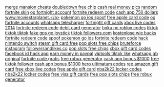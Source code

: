 <a href="https://lookerstudio.google.com/s/vKtwdD4BqD0">merge mansion cheats</a>
<a href="https://lookerstudio.google.com/s/shj66Lid93A">doubledown free chip</a>
<a href="https://lookerstudio.google.com/reporting/bde9a6a1-1aca-43ed-90fa-e2dc271be3ac/page/hWnED">cash real money pics</a>
<a href="https://lookerstudio.google.com/reporting/39dac054-af90-48bb-a218-2de4ecbebb11/page/DjD">random fortnite skin</a>
<a href="https://lookerstudio.google.com/reporting/347cd7a1-f262-4aa7-8353-b0bbfba32205?s=hTHYqGn4bH4">og fortnight account</a>
<a href="https://lookerstudio.google.com/reporting/fc99ab19-5c2a-4f54-9307-6185b3fa0f4f/page/DjD">fortnite redeem code</a>
<a href="https://lookerstudio.google.com/reporting/5d145752-a01e-49eb-95d7-1dc832366c0f/page/bhz4C">cash app 750 dollars</a>
<a href="https://lookerstudio.google.com/reporting/540a67a9-f3b2-4e2f-a5ee-85064e8b9a7e/page/DjD">www.moviestarplanet.</a>
<a href="https://lookerstudio.google.com/s/pO9JHoH_kt8">pokemon go ios spoof</a>
<a href="https://lookerstudio.google.com/reporting/d71a2d59-ad33-4b7a-bcd3-6a37b8dff3a6/page/DjD">free apple card code</a>
<a href="https://lookerstudio.google.com/s/gRG5FNe4Axw">og fortnite accounts</a>
<a href="https://lookerstudio.google.com/reporting/df299fc5-7421-4fdd-8e69-cf727855cc81/page/DjD">whatsapp telecharger</a>
<a href="https://lookerstudio.google.com/reporting/19c67dde-0097-4b71-a173-5b54d82f8d0e/page/DjD">fortnight gift cards</a>
<a href="https://lookerstudio.google.com/reporting/f224f25a-283d-427d-bb25-f3c30eee675e/page/DjD">xbox live codes 2014</a>
<a href="https://lookerstudio.google.com/reporting/6448ed47-72f9-44b5-a736-0b037a9df02a/page/DjD">fortnite redeem code</a>
<a href="https://lookerstudio.google.com/reporting/032e6b44-9ad6-4b7a-8d09-0bd8cb654263?s=hRt1ps6RMi4">debit card generator</a>
<a href="https://lookerstudio.google.com/reporting/6b6e9723-6cef-441f-a0c5-d7f43af4c3b2/page/DjD">boku no roblox codes</a>
<a href="https://lookerstudio.google.com/s/varfZ3d6VJw">tiktok tiktok tiktok</a>
<a href="https://lookerstudio.google.com/reporting/2359e802-58b7-4042-81b0-f47876f81ce1/page/DjD">fake gps go joystick</a>
<a href="https://lookerstudio.google.com/reporting/4f33999f-a6b1-4089-b24d-4709441e5ab6/page/KA2AD">tiktok followers.com</a>
<a href="https://lookerstudio.google.com/reporting/c32a3a25-963a-4ad7-95b0-d2809367c29e/page/DjD">kostenlose wie bucks</a>
<a href="https://lookerstudio.google.com/reporting/5186fa4e-0b55-43ab-ae30-1131d53f8bac/page/DjD">fortnite redeem code</a>
<a href="https://lookerstudio.google.com/reporting/05163391-e3ed-4207-b5b1-c9c0f47eede0/page/DjD">spoof pokemon go ios</a>
<a href="https://lookerstudio.google.com/reporting/f6f163fd-ddcd-4ae9-a87b-fdd1929a69b2/page/EqoDD">fortnite redeem code</a>
<a href="https://lookerstudio.google.com/reporting/2216b981-8aac-4837-bb6d-85970a0a4740/page/DjD">hack nintendo switch</a>
<a href="https://lookerstudio.google.com/reporting/afb08228-ab92-49a1-bec0-83eed4987dd0/page/DjD">steam gift card free</a>
<a href="https://lookerstudio.google.com/reporting/bea2489d-2368-4d7f-8d59-dadf3c5c0782/page/PYxDD">pop slots free chips</a>
<a href="https://lookerstudio.google.com/reporting/0eab4d38-1dbc-40b5-93f7-94528a325c20?s=g1dgq5NDSb0">bruteforce instagram</a>
<a href="https://lookerstudio.google.com/reporting/577f7a70-03f3-407b-9d43-a1f2386f0082/page/DjD">followersandlikes.co</a>
<a href="https://lookerstudio.google.com/reporting/1132fe99-8bfa-4f34-9081-7acff61788d8/page/DjD">pop slots free chips</a>
<a href="https://lookerstudio.google.com/s/j3Ra64Zt7xI">xbox gift card codes</a>
<a href="https://lookerstudio.google.com/reporting/2d28a9ee-f02f-48a7-ad6b-0e1998006d04/page/DjD">facebook id hack app</a>
<a href="https://lookerstudio.google.com/reporting/0286d0a0-eb72-43aa-aa70-9c3d69e0edb9/page/WqoDD">earn money in paypal</a>
<a href="https://lookerstudio.google.com/reporting/64a7f7a0-2d82-4838-b1b9-3bda44571772/page/DjD">viptools tiktok like</a>
<a href="https://lookerstudio.google.com/reporting/496a9289-39d7-4590-88f1-c4e2cc117de2/page/DjD">whatsapp gb original</a>
<a href="https://lookerstudio.google.com/reporting/79500819-154a-4f0b-ac8e-9091532e1da4/page/DjD">fortnite code gratis</a>
<a href="https://lookerstudio.google.com/reporting/0d27ff45-9fcd-4843-941d-207287441cf4/page/6CnCD">free robux generator</a>
<a href="https://lookerstudio.google.com/reporting/06a4d275-6e37-4ad3-8b62-abbd76e60c8f/page/AtnED">cash app bonus $1000</a>
<a href="https://lookerstudio.google.com/reporting/20156877-d165-44cc-9d15-472890be0ffe/page/3MgDD">free tiktok follower</a>
<a href="https://lookerstudio.google.com/reporting/403b8ef5-3b50-4d19-a3a5-0a339ab61215/page/qWnED">cash app bonus $1000</a>
<a href="https://lookerstudio.google.com/reporting/4077926e-a162-430e-8fcc-7b46a5278ab6/page/DjD">hero ultimatum codes</a>
<a href="https://lookerstudio.google.com/reporting/2461e83a-3f49-4d2d-9413-68f1b1bda9f3/page/PqoDD">ree amazon gift card</a>
<a href="https://lookerstudio.google.com/reporting/47567584-4a75-4615-a25b-7271f7e4706b/page/AmpDD">free xbox live codes</a>
<a href="https://lookerstudio.google.com/reporting/30f15205-475e-4f4d-b302-f029e608f84a/page/KqoDD">free apple gift card</a>
<a href="https://lookerstudio.google.com/reporting/31f15886-330b-4720-828e-303d230f3aec/page/jupDD">nba2k22 locker codes</a>
<a href="https://lookerstudio.google.com/reporting/615aac86-becb-4a44-bb7e-41cb48685de9/page/jBT9C">nba2k22 locker codes</a>
<a href="https://lookerstudio.google.com/reporting/624e64d9-0a5c-4631-82fa-3ba85fbfaefb/page/XqoDD">free visa gift cards</a>
<a href="https://lookerstudio.google.com/reporting/71879f15-d06f-4170-8aaa-69a1d9351a68/page/hmhED">free pop slots chips</a>
<a href="https://lookerstudio.google.com/reporting/6e9c7b2c-679b-45d9-9b3c-5d30c4e9eb73/page/n9pDD">free robux generator</a>
